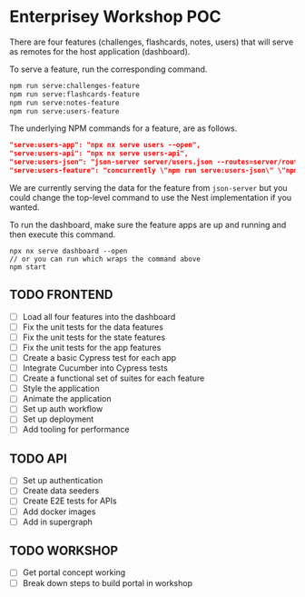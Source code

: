 # Enterprisey Workshop POC

There are four features (challenges, flashcards, notes, users) that will serve as remotes for the host application (dashboard).

To serve a feature, run the corresponding command.

```bash
npm run serve:challenges-feature
npm run serve:flashcards-feature
npm run serve:notes-feature
npm run serve:users-feature
```

The underlying NPM commands for a feature, are as follows.

```json
"serve:users-app": "npx nx serve users --open",
"serve:users-api": "npx nx serve users-api",
"serve:users-json": "json-server server/users.json --routes=server/routes.json --port=3400",
"serve:users-feature": "concurrently \"npm run serve:users-json\" \"npm run serve:users-app\""
```

We are currently serving the data for the feature from `json-server` but you could change the top-level command to use the Nest implementation if you wanted.

To run the dashboard, make sure the feature apps are up and running and then execute this command.

```
npx nx serve dashboard --open 
// or you can run which wraps the command above
npm start
```


## TODO FRONTEND
- [ ] Load all four features into the dashboard
- [ ] Fix the unit tests for the data features
- [ ] Fix the unit tests for the state features
- [ ] Fix the unit tests for the app features
- [ ] Create a basic Cypress test for each app
- [ ] Integrate Cucumber into Cypress tests
- [ ] Create a functional set of suites for each feature
- [ ] Style the application
- [ ] Animate the application
- [ ] Set up auth workflow
- [ ] Set up deployment
- [ ] Add tooling for performance

## TODO API
- [ ] Set up authentication 
- [ ] Create data seeders
- [ ] Create E2E tests for APIs
- [ ] Add docker images
- [ ] Add in supergraph

## TODO WORKSHOP
- [ ] Get portal concept working
- [ ] Break down steps to build portal in workshop
